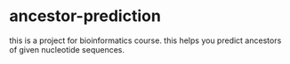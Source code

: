 # ancestor-prediction
this is a project for bioinformatics course. this helps you predict ancestors of given nucleotide sequences.
